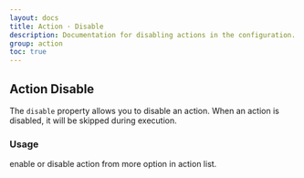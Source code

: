 ```yaml
---
layout: docs
title: Action · Disable
description: Documentation for disabling actions in the configuration.
group: action
toc: true
---
```


## Action Disable

The `disable` property allows you to disable an action. When an action is disabled, it will be skipped during execution.

### Usage
enable or disable action from more option in action list.